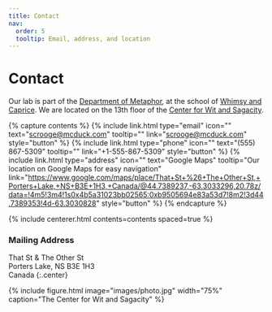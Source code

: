 ```yaml
---
title: Contact
nav:
  order: 5
  tooltip: Email, address, and location
---
```


# <i class="fas fa-envelope"></i>Contact

Our lab is part of the [Department of Metaphor](), at the school of [Whimsy and Caprice]().
We are located on the 13th floor of the [Center for Wit and Sagacity]().

{% capture contents %}
  {%
    include link.html
    type="email"
    icon=""
    text="scrooge@mcduck.com"
    tooltip=""
    link="scrooge@mcduck.com"
    style="button"
  %}
  {%
    include link.html
    type="phone"
    icon=""
    text="(555) 867-5309"
    tooltip=""
    link="+1-555-867-5309"
    style="button"
  %}
  {%
    include link.html
    type="address"
    icon=""
    text="Google Maps"
    tooltip="Our location on Google Maps for easy navigation"
    link="https://www.google.com/maps/place/That+St+%26+The+Other+St,+Porters+Lake,+NS+B3E+1H3,+Canada/@44.7389237,-63.3033296,20.78z/data=!4m5!3m4!1s0x4b5a31023bb02565:0xb9505694e83a53d7!8m2!3d44.7389353!4d-63.3030828"
    style="button"
  %}
{% endcapture %}

{% include centerer.html contents=contents spaced=true %}

### <i class="fas fa-mail-bulk"></i>Mailing Address

That St & The Other St  
Porters Lake, NS B3E 1H3  
Canada
{:.center}

{%
  include figure.html
  image="images/photo.jpg"
  width="75%"
  caption="The Center for Wit and Sagacity"
%}
